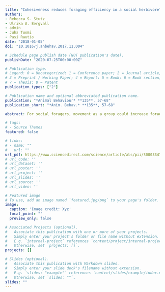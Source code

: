 ```yaml
---
title: "Cohesiveness reduces foraging efficiency in a social herbivore"
authors:
- Rebecca S. Stutz
- Ulrika A. Bergvall
- admin
- Juha Tuomi
- Pasi Rautio
date: "2018-01-05"
doi: "10.1016/j.anbehav.2017.11.004"

# Schedule page publish date (NOT publication's date).
publishDate: "2020-07-25T00:00:00Z"

# Publication type.
# Legend: 0 = Uncategorized; 1 = Conference paper; 2 = Journal article;
# 3 = Preprint / Working Paper; 4 = Report; 5 = Book; 6 = Book section;
# 7 = Thesis; 8 = Patent
publication_types: ["2"]

# Publication name and optional abbreviated publication name.
publication: "*Animal Behaviour* **135**, 57-68"
publication_short: "*Anim. Behav.* **135**, 57-68"

abstract: For social foragers, movement as a group could increase foraging efficiency through collective discovery of high-quality food sources. This would require an efficient mechanism for transferring information about food quality between individuals. Conversely, the constraints of foraging as a cohesive group could decrease efficiency; grouping may persist to serve other functions such as protection from predators. To test what drives cohesion in herbivores, we manipulated patch shape and within-patch pattern of food quality and quantified the effects on group level diet selection by a social herbivore, the fallow deer, *Dama dama*. We arranged feeders containing fodder in lines or blocks, and manipulated the pattern of food quality within patches by adding tannin, a plant secondary compound that decreases palatability. We quantified the relative consumption of low- and high-tannin food to compare diet selectivity at the group level between patch treatments. If group foraging evolved to increase foraging efficiency, altering the spatial arrangement of food should not affect diet selectivity because information about food location and quality is shared. We found, however, that the herd expressed different levels of selectivity between both patch shapes and food quality patterns. Deer selected better diets in blocks than lines. In lines, the herd selected better diets when quality varied between alternate feeders rather than between the two halves of the patch, suggesting a reliance on personal rather than group information. Deer consumed the most at patch centres in all treatments except in blocks with high-tannin centres, but diet selection was poorer in the latter compared to blocks with low-tannin centres. Aggregation at the centre of patches appears to have restricted exploitation of the best food. Predation pressure and/or resource variability may have favoured the evolution of a foraging strategy that prioritizes social cohesion over effective diet selection.

# tags:
# - Source Themes
featured: false

# links:
# - name: ""
#   url: ""
url_pdf: https://www.sciencedirect.com/science/article/abs/pii/S0003347217303664
# url_code: ''
# url_dataset: ''
# url_poster: ''
# url_project: ''
# url_slides: ''
# url_source: ''
# url_video: ''

# Featured image
# To use, add an image named `featured.jpg/png` to your page's folder.
image:
  caption: 'Image credit: Xyz'
  focal_point: ""
  preview_only: false

# Associated Projects (optional).
#   Associate this publication with one or more of your projects.
#   Simply enter your project's folder or file name without extension.
#   E.g. `internal-project` references `content/project/internal-project/index.md`.
#   Otherwise, set `projects: []`.
projects: []

# Slides (optional).
#   Associate this publication with Markdown slides.
#   Simply enter your slide deck's filename without extension.
#   E.g. `slides: "example"` references `content/slides/example/index.md`.
#   Otherwise, set `slides: ""`.
slides: ""
---
```

